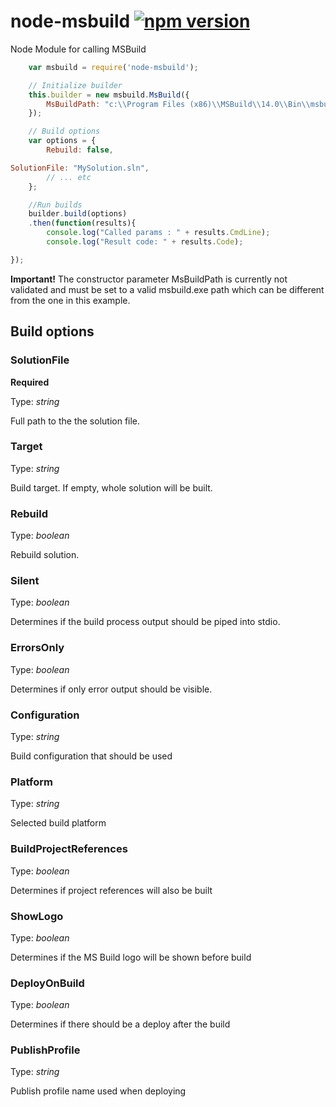 # node-msbuild [![npm version](https://badge.fury.io/js/node-msbuild.svg)](https://badge.fury.io/js/node-msbuild)
Node Module for calling MSBuild

```js
    var msbuild = require('node-msbuild');

    // Initialize builder
    this.builder = new msbuild.MsBuild({
        MsBuildPath: "c:\\Program Files (x86)\\MSBuild\\14.0\\Bin\\msbuild.exe"
    });

    // Build options
    var options = {
        Rebuild: false,

SolutionFile: "MySolution.sln",
        // ... etc
    };

    //Run builds
    builder.build(options)
    .then(function(results){
        console.log("Called params : " + results.CmdLine);
        console.log("Result code: " + results.Code);

});
```
**Important!** The constructor parameter MsBuildPath is currently not validated and must be set to a valid msbuild.exe path which can be different from the one in this example.

## Build options

### SolutionFile
**Required**

Type: *string*

Full path to the the solution file.

### Target
Type: *string*

Build target. If empty, whole solution will be built.

### Rebuild
Type: *boolean*

Rebuild solution.

### Silent
Type: *boolean*

Determines if the build process output should be piped into stdio.

### ErrorsOnly
Type: *boolean*

Determines if only error output should be visible.

### Configuration
Type: *string*

Build configuration that should be used

### Platform
Type: *string*

Selected build platform

### BuildProjectReferences
Type: *boolean*

Determines if project references will also be built

### ShowLogo
Type: *boolean*

Determines if the MS Build logo will be shown before build

### DeployOnBuild
Type: *boolean*

Determines if there should be a deploy after the build

### PublishProfile
Type: *string*

Publish profile name used when deploying
